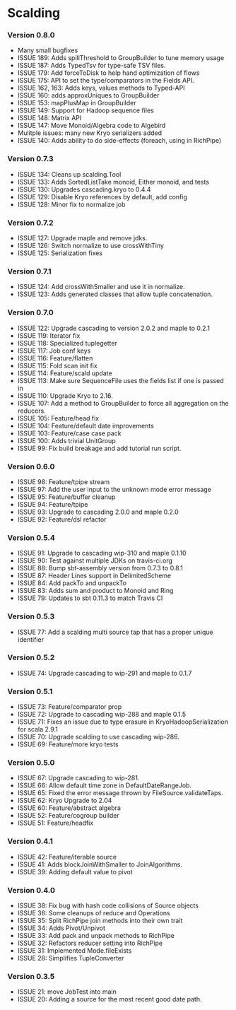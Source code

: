 # Scalding #

### Version 0.8.0 ###
* Many small bugfixes
* ISSUE 189: Adds spillThreshold to GroupBuilder to tune memory usage
* ISSUE 187: Adds TypedTsv for type-safe TSV files.
* ISSUE 179: Add forceToDisk to help hand optimization of flows
* ISSUE 175: API to set the type/comparators in the Fields API.
* ISSUE 162, 163: Adds keys, values methods to Typed-API
* ISSUE 160: adds approxUniques to GroupBuilder
* ISSUE 153: mapPlusMap in GroupBuilder
* ISSUE 149: Support for Hadoop sequence files
* ISSUE 148: Matrix API
* ISSUE 147: Move Monoid/Algebra code to Algebird
* Mulitple issues: many new Kryo serializers added
* ISSUE 140: Adds ability to do side-effects (foreach, using in RichPipe)

### Version 0.7.3 ###
* ISSUE 134: Cleans up scalding.Tool
* ISSUE 133: Adds SortedListTake monoid, Either monoid, and tests
* ISSUE 130: Upgrades cascading.kryo to 0.4.4
* ISSUE 129: Disable Kryo references by default, add config
* ISSUE 128: Minor fix to normalize job

### Version 0.7.2 ###
* ISSUE 127: Upgrade maple and remove jdks.
* ISSUE 126: Switch normalize to use crossWithTiny
* ISSUE 125: Serialization fixes

### Version 0.7.1 ###
* ISSUE 124: Add crossWithSmaller and use it in normalize.
* ISSUE 123: Adds generated classes that allow tuple concatenation.

### Version 0.7.0 ###
* ISSUE 122: Upgrade cascading to version 2.0.2 and maple to 0.2.1
* ISSUE 119: Iterator fix
* ISSUE 118: Specialized tuplegetter
* ISSUE 117: Job conf keys
* ISSUE 116: Feature/flatten
* ISSUE 115: Fold scan init fix
* ISSUE 114: Feature/scald update
* ISSUE 113: Make sure SequenceFile uses the fields list if one is passed in
* ISSUE 110: Upgrade Kryo to 2.16.
* ISSUE 107: Add a method to GroupBuilder to force all aggregation on the reducers.
* ISSUE 105: Feature/head fix
* ISSUE 104: Feature/default date improvements
* ISSUE 103: Feature/case case pack
* ISSUE 100: Adds trivial UnitGroup
* ISSUE 99: Fix build breakage and add tutorial run script.

### Version 0.6.0 ###
* ISSUE 98: Feature/tpipe stream
* ISSUE 97: Add the user input to the unknown mode error message
* ISSUE 95: Feature/buffer cleanup
* ISSUE 94: Feature/tpipe
* ISSUE 93: Upgrade to cascading 2.0.0 and maple 0.2.0
* ISSUE 92: Feature/dsl refactor

### Version 0.5.4 ###
* ISSUE 91: Upgrade to cascading wip-310 and maple 0.1.10
* ISSUE 90: Test against multiple JDKs on travis-ci.org
* ISSUE 88: Bump sbt-assembly version from 0.7.3 to 0.8.1
* ISSUE 87: Header Lines support in DelimitedScheme
* ISSUE 84: Add packTo and unpackTo
* ISSUE 83: Adds sum and product to Monoid and Ring
* ISSUE 79: Updates to sbt 0.11.3 to match Travis CI

### Version 0.5.3 ###
* ISSUE 77: Add a scalding multi source tap that has a proper unique identifier

### Version 0.5.2 ###
* ISSUE 74: Upgrade cascading to wip-291 and maple to 0.1.7

### Version 0.5.1 ###
* ISSUE 73: Feature/comparator prop
* ISSUE 72: Upgrade to cascading wip-288 and maple 0.1.5
* ISSUE 71: Fixes an issue due to type erasure in KryoHadoopSerialization for scala 2.9.1
* ISSUE 70: Upgrade scalding to use cascading wip-286.
* ISSUE 69: Feature/more kryo tests

### Version 0.5.0 ###
* ISSUE 67: Upgrade cascading to wip-281.
* ISSUE 66: Allow default time zone in DefaultDateRangeJob.
* ISSUE 65: Fixed the error message thrown by FileSource.validateTaps.
* ISSUE 62: Kryo Upgrade to 2.04
* ISSUE 60: Feature/abstract algebra
* ISSUE 52: Feature/cogroup builder
* ISSUE 51: Feature/headfix

### Version 0.4.1 ###
* ISSUE 42: Feature/iterable source
* ISSUE 41: Adds blockJoinWithSmaller to JoinAlgorithms.
* ISSUE 39: Adding default value to pivot

### Version 0.4.0 ###
* ISSUE 38: Fix bug with hash code collisions of Source objects
* ISSUE 36: Some cleanups of reduce and Operations
* ISSUE 35: Split RichPipe join methods into their own trait
* ISSUE 34: Adds Pivot/Unpivot
* ISSUE 33: Add pack and unpack methods to RichPipe
* ISSUE 32: Refactors reducer setting into RichPipe
* ISSUE 31: Implemented Mode.fileExists
* ISSUE 28: Simplifies TupleConverter

### Version 0.3.5 ###
* ISSUE 21: move JobTest into main
* ISSUE 20: Adding a source for the most recent good date path.
